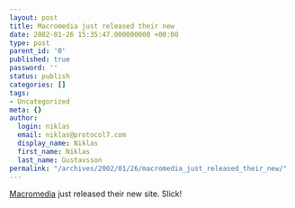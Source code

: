 ```yaml
---
layout: post
title: Macromedia just released their new
date: 2002-01-26 15:35:47.000000000 +00:00
type: post
parent_id: '0'
published: true
password: ''
status: publish
categories: []
tags:
- Uncategorized
meta: {}
author:
  login: niklas
  email: niklas@protocol7.com
  display_name: Niklas
  first_name: Niklas
  last_name: Gustavsson
permalink: "/archives/2002/01/26/macromedia_just_released_their_new/"
---
```

[Macromedia](http://www.macromedia.com/) just released their new site. Slick!

